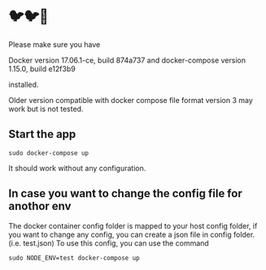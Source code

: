 # 🐦🐦🚚

Please make sure you have 

Docker version 17.06.1-ce, build 874a737 and 
docker-compose version 1.15.0, build e12f3b9

installed. 

Older version compatible with docker compose file format version 3 may work but is not tested.

## Start the app
`sudo docker-compose up`

It should work without any configuration.

## In case you want to change the config file for anothor env
The docker container config folder is mapped to your host config folder, if you want to change any config,
you can create a json file in config folder. (i.e. test.json)
To use this config, you can use the command

`sudo NODE_ENV=test docker-compose up`
